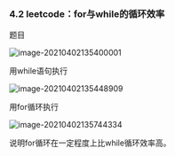 ### 4.2 leetcode：for与while的循环效率

题目

![image-20210402135400001](C:\Users\牛乾\AppData\Roaming\Typora\typora-user-images\image-20210402135400001.png)

用while语句执行

![image-20210402135448909](C:\Users\牛乾\AppData\Roaming\Typora\typora-user-images\image-20210402135448909.png)



用for循环执行

![image-20210402135744334](C:\Users\牛乾\AppData\Roaming\Typora\typora-user-images\image-20210402135744334.png)

说明for循环在一定程度上比while循环效率高。